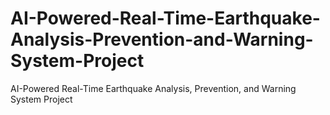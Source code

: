 # AI-Powered-Real-Time-Earthquake-Analysis-Prevention-and-Warning-System-Project
AI-Powered Real-Time Earthquake Analysis, Prevention, and Warning System Project

